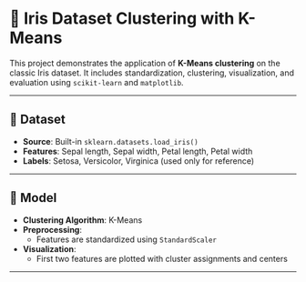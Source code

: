 # 🌸 Iris Dataset Clustering with K-Means

This project demonstrates the application of **K-Means clustering** on the classic Iris dataset. It includes standardization, clustering, visualization, and evaluation using `scikit-learn` and `matplotlib`.

---

## 📁 Dataset

- **Source**: Built-in `sklearn.datasets.load_iris()`
- **Features**: Sepal length, Sepal width, Petal length, Petal width
- **Labels**: Setosa, Versicolor, Virginica (used only for reference)

---

## 🧠 Model

- **Clustering Algorithm**: K-Means
- **Preprocessing**:
  - Features are standardized using `StandardScaler`
- **Visualization**:
  - First two features are plotted with cluster assignments and centers

---

